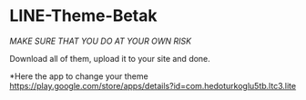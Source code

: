 # LINE-Theme-Betak

*MAKE SURE THAT YOU DO AT YOUR OWN RISK*

Download all of them, upload it to your site and done.

*Here the app to change your theme https://play.google.com/store/apps/details?id=com.hedoturkoglu5tb.ltc3.lite
